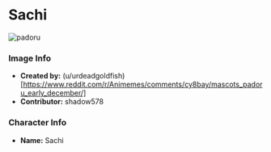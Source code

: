 # Sachi

![padoru](https://raw.githubusercontent.com/shadow578/Padoru-Padoru/master/Padoru/reddit-sachi.png "Sachi")

### Image Info
* **Created by:**    (u/urdeadgoldfish)[https://www.reddit.com/r/Animemes/comments/cy8bay/mascots_padoru_early_december/]
* **Contributor:**   shadow578

### Character Info
* **Name:**   Sachi
